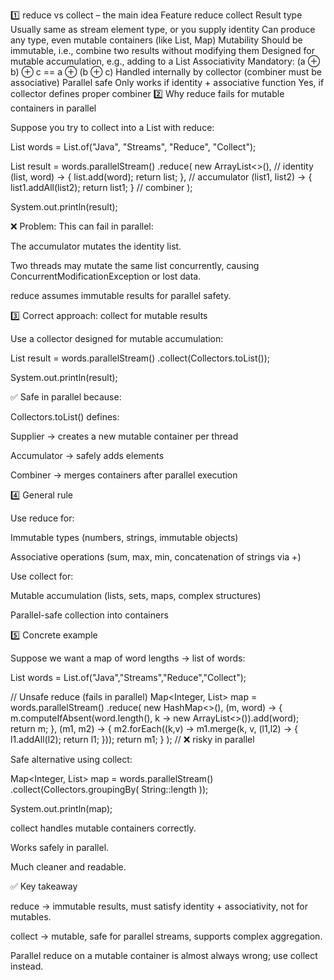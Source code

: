 1️⃣ reduce vs collect – the main idea
Feature	reduce	collect
Result type	Usually same as stream element type, or you supply identity	Can produce any type, even mutable containers (like List, Map)
Mutability	Should be immutable, i.e., combine two results without modifying them	Designed for mutable accumulation, e.g., adding to a List
Associativity	Mandatory: (a ⊕ b) ⊕ c == a ⊕ (b ⊕ c)	Handled internally by collector (combiner must be associative)
Parallel safe	Only works if identity + associative function	Yes, if collector defines proper combiner
2️⃣ Why reduce fails for mutable containers in parallel

Suppose you try to collect into a List with reduce:

List<String> words = List.of("Java", "Streams", "Reduce", "Collect");

List<String> result = words.parallelStream()
.reduce(
new ArrayList<>(),                 // identity
(list, word) -> { list.add(word); return list; },  // accumulator
(list1, list2) -> { list1.addAll(list2); return list1; } // combiner
);

System.out.println(result);


❌ Problem: This can fail in parallel:

The accumulator mutates the identity list.

Two threads may mutate the same list concurrently, causing ConcurrentModificationException or lost data.

reduce assumes immutable results for parallel safety.

3️⃣ Correct approach: collect for mutable results

Use a collector designed for mutable accumulation:

List<String> result = words.parallelStream()
.collect(Collectors.toList());

System.out.println(result);


✅ Safe in parallel because:

Collectors.toList() defines:

Supplier → creates a new mutable container per thread

Accumulator → safely adds elements

Combiner → merges containers after parallel execution

4️⃣ General rule

Use reduce for:

Immutable types (numbers, strings, immutable objects)

Associative operations (sum, max, min, concatenation of strings via +)

Use collect for:

Mutable accumulation (lists, sets, maps, complex structures)

Parallel-safe collection into containers

5️⃣ Concrete example

Suppose we want a map of word lengths → list of words:

List<String> words = List.of("Java","Streams","Reduce","Collect");

// Unsafe reduce (fails in parallel)
Map<Integer, List<String>> map = words.parallelStream()
.reduce(
new HashMap<>(),
(m, word) -> {
m.computeIfAbsent(word.length(), k -> new ArrayList<>()).add(word);
return m;
},
(m1, m2) -> {
m2.forEach((k,v) -> m1.merge(k, v, (l1,l2) -> { l1.addAll(l2); return l1; }));
return m1;
}
); // ❌ risky in parallel


Safe alternative using collect:

Map<Integer, List<String>> map = words.parallelStream()
.collect(Collectors.groupingBy(
String::length
));

System.out.println(map);


collect handles mutable containers correctly.

Works safely in parallel.

Much cleaner and readable.

✅ Key takeaway

reduce → immutable results, must satisfy identity + associativity, not for mutables.

collect → mutable, safe for parallel streams, supports complex aggregation.

Parallel reduce on a mutable container is almost always wrong; use collect instead.